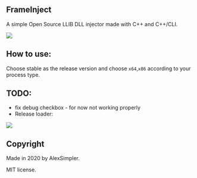## FrameInject
A simple Open Source LLIB DLL injector made with C++ and C++/CLI.

![](https://i.imgur.com/kOgnMd3.png)


## How to use:
Choose stable as the release version and choose `x64`,`x86` according to your process type.

## TODO:
- fix debug checkbox - for now not working properly
- Release loader:

![](https://i.imgur.com/hK9Wu5G.png)


## Copyright

Made in 2020 by AlexSimpler.

MIT license.
